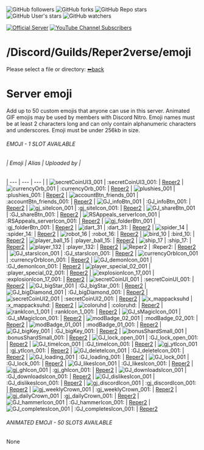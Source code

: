 ![GitHub followers](https://img.shields.io/github/followers/Reper2?color=gree&logo=github)
![GitHub forks](https://img.shields.io/github/forks/Reper2/Downloadable-Files?color=gree&logo=github)
![GitHub Repo stars](https://img.shields.io/github/stars/Reper2/Downloadable-Files?color=gree&label=repo%20stars&logo=github)
![GitHub User's stars](https://img.shields.io/github/stars/Reper2?affiliations=OWNER&color=gree&label=user%20stars&logo=github)
![GitHub watchers](https://img.shields.io/github/watchers/Reper2/Downloadable-Files?color=gree&logo=github)

[![Official Server](https://img.shields.io/discord/771861170256085023?color=%237289DA&label=Official%20Server&logo=discord)](https://discord.gg/JGEjfm5Gn4)
[![YouTube Channel Subscribers](https://img.shields.io/youtube/channel/subscribers/UCofCDfLjs_TkiC-p0-k_9XA?color=%23FF6969&label=Reper2%20%5BGD%5D&logo=youtube&logoColor=%23FF0000&style=flat)](https://www.youtube.com/channel/UCofCDfLjs_TkiC-p0-k_9XA)

# /Discord/Guilds/Reper2verse/emoji
Please select a file or directory:
[⬅back](https://reper2.github.io/Downloadable-Files/md/discord/guilds/771861170256085023)

# Server emoji

Add up to 50 custom emojis that anyone can use in this server. Animated GIF emojis may
be used by members with Discord Nitro. Emoji names must be at least 2 characters long
and can only contain alphanumeric characters and underscores. Emoji must be under
256kb in size.



###### EMOJI - 1 SLOT AVAILABLE
###### | Emoji | Alias | Uploaded by |
| --- | --- | --- |
| ![secretCoinUI3_001](https://cdn.discordapp.com/emojis/885698004940648509.png?v=1) | :secretCoinUI3_001: | [Reper2](https://discord.gg/aMSKe7ZT9Q)
| ![currencyOrb_001](https://cdn.discordapp.com/emojis/885366433540874272.png?v=1) | :currencyOrb_001: | [Reper2](https://discord.gg/aMSKe7ZT9Q)
| ![plushies_001](https://cdn.discordapp.com/emojis/885357890649612299.png?v=1) | :plushies_001: | [Reper2](https://discord.gg/aMSKe7ZT9Q)
| ![accountBtn_friends_001](https://cdn.discordapp.com/emojis/885356969857265684.png?v=1) | :accountBtn_friends_001: | [Reper2](https://discord.gg/aMSKe7ZT9Q)
| ![GJ_infoBtn_001](https://cdn.discordapp.com/emojis/885356790513008650.png?v=1) | :GJ_infoBtn_001: | [Reper2](https://discord.gg/aMSKe7ZT9Q)
| ![gj_siteIcon_001](https://cdn.discordapp.com/emojis/885355104927121469.png?v=1) | :gj_siteIcon_001: | [Reper2](https://discord.gg/aMSKe7ZT9Q)
| ![GJ_shareBtn_001](https://cdn.discordapp.com/emojis/885355008399405189.png?v=1) | :GJ_shareBtn_001: | [Reper2](https://discord.gg/aMSKe7ZT9Q)
| ![RSAppeals_serverIcon_001](https://cdn.discordapp.com/emojis/885338094457470996.png?v=1) | :RSAppeals_serverIcon_001: | [Reper2](https://discord.gg/aMSKe7ZT9Q)
| ![gj_folderBtn_001](https://cdn.discordapp.com/emojis/885004136230309929.png?v=1) | :gj_folderBtn_001: | [Reper2](https://discord.gg/aMSKe7ZT9Q)
| ![dart_31](https://cdn.discordapp.com/emojis/884575101352308787.png?v=1) | :dart_31: | [Reper2](https://discord.gg/aMSKe7ZT9Q)
| ![spider_14](https://cdn.discordapp.com/emojis/882537370107387945.png?v=1) | :spider_14: | [Reper2](https://discord.gg/aMSKe7ZT9Q)
| ![robot_16](https://cdn.discordapp.com/emojis/882537351270780969.png?v=1) | :robot_16: | [Reper2](https://discord.gg/aMSKe7ZT9Q)
| ![bird_10](https://cdn.discordapp.com/emojis/882537351270780969.png?v=1) | :bird_10: | [Reper2](https://discord.gg/aMSKe7ZT9Q)
| ![player_ball_15](https://cdn.discordapp.com/emojis/882537201727062026.png?v=1) | :player_ball_15: | [Reper2](https://discord.gg/aMSKe7ZT9Q)
| ![ship_17](https://cdn.discordapp.com/emojis/882537172023009290.png?v=1) | :ship_17: | [Reper2](https://discord.gg/aMSKe7ZT9Q)
| ![player_132](https://cdn.discordapp.com/emojis/882537141173886986.png?v=1) | :player_132: | [Reper2](https://discord.gg/aMSKe7ZT9Q)
| ![Reper2](https://cdn.discordapp.com/emojis/882520778376101948.png?v=1) | :Reper2: | [Reper2](https://discord.gg/aMSKe7ZT9Q)
| ![GJ_starsIcon_001](https://cdn.discordapp.com/emojis/882468610784763944.png?v=1) | :GJ_starsIcon_001: | [Reper2](https://discord.gg/aMSKe7ZT9Q)
| ![currencyOrbIcon_001](https://cdn.discordapp.com/emojis/882468428462563408.png?v=1) | :currencyOrbIcon_001: | [Reper2](https://discord.gg/aMSKe7ZT9Q)
| ![GJ_demonIcon_001](https://cdn.discordapp.com/emojis/882120757478576128.png?v=1) | :GJ_demonIcon_001: | [Reper2](https://discord.gg/aMSKe7ZT9Q)
| ![player_special_02_001](https://cdn.discordapp.com/emojis/882107932861419531.png?v=1) | :player_special_02_001: | [Reper2](https://discord.gg/aMSKe7ZT9Q)
| ![explosionIcon_17_001](https://cdn.discordapp.com/emojis/882103369697730580.png?v=1) | :explosionIcon_17_001: | [Reper2](https://discord.gg/aMSKe7ZT9Q)
| ![secretCoinUI_001](https://cdn.discordapp.com/emojis/882099420848615444.png?v=1) | :secretCoinUI_001: | [Reper2](https://discord.gg/aMSKe7ZT9Q)
| ![GJ_bigStar_001](https://cdn.discordapp.com/emojis/882099304490229800.png?v=1) | :GJ_bigStar_001: | [Reper2](https://discord.gg/aMSKe7ZT9Q)
| ![GJ_bigDiamond_001](https://cdn.discordapp.com/emojis/882098984112492575.png?v=1) | :GJ_bigDiamond_001: | [Reper2](https://discord.gg/aMSKe7ZT9Q)
| ![secretCoinUI2_001](https://cdn.discordapp.com/emojis/882096698711765013.png?v=1) | :secretCoinUI2_001: | [Reper2](https://discord.gg/aMSKe7ZT9Q)
| ![x_mappacksuhd](https://cdn.discordapp.com/emojis/882095920643190894.png?v=1) | :x_mappacksuhd: | [Reper2](https://discord.gg/aMSKe7ZT9Q)
| ![coloruhd](https://cdn.discordapp.com/emojis/882095893808054282.png?v=1) | :coloruhd: | [Reper2](https://discord.gg/aMSKe7ZT9Q)
| ![rankIcon_1_001](https://cdn.discordapp.com/emojis/882094143843745843.png?v=1) | :rankIcon_1_001: | [Reper2](https://discord.gg/aMSKe7ZT9Q)
| ![GJ_sMagicIcon_001](https://cdn.discordapp.com/emojis/882090770914476104.png?v=1) | :GJ_sMagicIcon_001: | [Reper2](https://discord.gg/aMSKe7ZT9Q)
| ![modBadge_02_001](https://cdn.discordapp.com/emojis/881790789787713566.png?v=1) | :modBadge_02_001: | [Reper2](https://discord.gg/aMSKe7ZT9Q)
| ![modBadge_01_001](https://cdn.discordapp.com/emojis/881790688944087091.png?v=1) | :modBadge_01_001: | [Reper2](https://discord.gg/aMSKe7ZT9Q)
| ![GJ_bigKey_001](https://cdn.discordapp.com/emojis/880421891456774144.png?v=1) | :GJ_bigKey_001: | [Reper2](https://discord.gg/aMSKe7ZT9Q)
| ![bonusShardSmall_001](https://cdn.discordapp.com/emojis/880421014415228938.png?v=1) | :bonusShardSmall_001: | [Reper2](https://discord.gg/aMSKe7ZT9Q)
| ![GJ_lock_open_001](https://cdn.discordapp.com/emojis/874091489557372928.png?v=1) | :GJ_lock_open_001: | [Reper2](https://discord.gg/aMSKe7ZT9Q)
| ![GJ_timeIcon_001](https://cdn.discordapp.com/emojis/874091197365375016.png?v=1) | :GJ_timeIcon_001: | [Reper2](https://discord.gg/aMSKe7ZT9Q)
| ![gj_ytIcon_001](https://cdn.discordapp.com/emojis/874090930855092265.png?v=1) | :gj_ytIcon_001: | [Reper2](https://discord.gg/aMSKe7ZT9Q)
| ![GJ_deleteIcon_001](https://cdn.discordapp.com/emojis/874090880393437184.png?v=1) | :GJ_deleteIcon_001: | [Reper2](https://discord.gg/aMSKe7ZT9Q)
| ![GJ_loading_001](https://cdn.discordapp.com/emojis/874089752024985632.png?v=1) | :GJ_loading_001: | [Reper2](https://discord.gg/aMSKe7ZT9Q)
| ![GJ_lock_001](https://cdn.discordapp.com/emojis/874089687013290026.png?v=1) | :GJ_lock_001: | [Reper2](https://discord.gg/aMSKe7ZT9Q)
| ![GJ_likesIcon_001](https://cdn.discordapp.com/emojis/874089622764937276.png?v=1) | :GJ_likesIcon_001: | [Reper2](https://discord.gg/aMSKe7ZT9Q)
| ![gj_ghIcon_001](https://cdn.discordapp.com/emojis/874089226197692436.png?v=1) | :gj_ghIcon_001: | [Reper2](https://discord.gg/aMSKe7ZT9Q)
| ![GJ_downloadsIcon_001](https://cdn.discordapp.com/emojis/874089111558963301.png?v=1) | :GJ_downloadsIcon_001: | [Reper2](https://discord.gg/aMSKe7ZT9Q)
| ![GJ_dislikesIcon_001](https://cdn.discordapp.com/emojis/874089059876732971.png?v=1) | :GJ_dislikesIcon_001: | [Reper2](https://discord.gg/aMSKe7ZT9Q)
| ![gj_discordIcon_001](https://cdn.discordapp.com/emojis/874089012489519114.png?v=1) | :gj_discordIcon_001: | [Reper2](https://discord.gg/aMSKe7ZT9Q)
| ![gj_weeklyCrown_001](https://cdn.discordapp.com/emojis/874088893329313833.png?v=1) | :gj_weeklyCrown_001: | [Reper2](https://discord.gg/aMSKe7ZT9Q)
| ![gj_dailyCrown_001](https://cdn.discordapp.com/emojis/874088852053164113.png?v=1) | :gj_dailyCrown_001: | [Reper2](https://discord.gg/aMSKe7ZT9Q)
| ![GJ_hammerIcon_001](https://cdn.discordapp.com/emojis/874088803009187872.png?v=1) | :GJ_hammerIcon_001: | [Reper2](https://discord.gg/aMSKe7ZT9Q)
| ![GJ_completesIcon_001](https://cdn.discordapp.com/emojis/873869692702445569.png?v=1) | :GJ_completesIcon_001: | [Reper2](https://discord.gg/aMSKe7ZT9Q)

###### ANIMATED EMOJI - 50 SLOTS AVAILABLE

None
